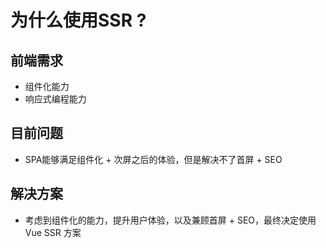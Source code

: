# 为什么使用SSR ?

## 前端需求

- 组件化能力
- 响应式编程能力

## 目前问题

- SPA能够满足组件化 + 次屏之后的体验，但是解决不了首屏 + SEO

## 解决方案

 - 考虑到组件化的能力，提升用户体验，以及兼顾首屏 + SEO，最终决定使用 Vue SSR 方案
